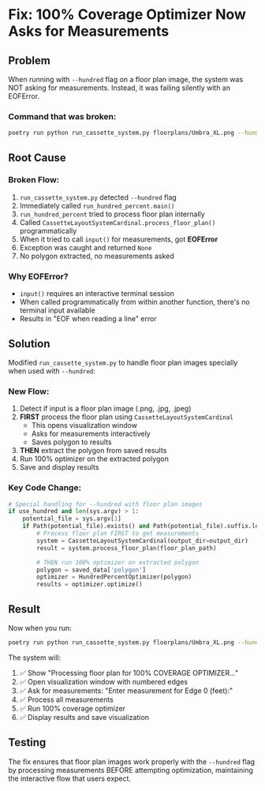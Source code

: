 # Fix: 100% Coverage Optimizer Now Asks for Measurements

## Problem
When running with `--hundred` flag on a floor plan image, the system was NOT asking for measurements. Instead, it was failing silently with an EOFError.

### Command that was broken:
```bash
poetry run python run_cassette_system.py floorplans/Umbra_XL.png --hundred
```

## Root Cause

### Broken Flow:
1. `run_cassette_system.py` detected `--hundred` flag
2. Immediately called `run_hundred_percent.main()`
3. `run_hundred_percent` tried to process floor plan internally
4. Called `CassetteLayoutSystemCardinal.process_floor_plan()` programmatically
5. When it tried to call `input()` for measurements, got **EOFError**
6. Exception was caught and returned `None`
7. No polygon extracted, no measurements asked

### Why EOFError?
- `input()` requires an interactive terminal session
- When called programmatically from within another function, there's no terminal input available
- Results in "EOF when reading a line" error

## Solution

Modified `run_cassette_system.py` to handle floor plan images specially when used with `--hundred`:

### New Flow:
1. Detect if input is a floor plan image (.png, .jpg, .jpeg)
2. **FIRST** process the floor plan using `CassetteLayoutSystemCardinal`
   - This opens visualization window
   - Asks for measurements interactively
   - Saves polygon to results
3. **THEN** extract the polygon from saved results
4. Run 100% optimizer on the extracted polygon
5. Save and display results

### Key Code Change:
```python
# Special handling for --hundred with floor plan images
if use_hundred and len(sys.argv) > 1:
    potential_file = sys.argv[1]
    if Path(potential_file).exists() and Path(potential_file).suffix.lower() in ['.png', '.jpg', '.jpeg']:
        # Process floor plan FIRST to get measurements
        system = CassetteLayoutSystemCardinal(output_dir=output_dir)
        result = system.process_floor_plan(floor_plan_path)

        # THEN run 100% optimizer on extracted polygon
        polygon = saved_data['polygon']
        optimizer = HundredPercentOptimizer(polygon)
        results = optimizer.optimize()
```

## Result

Now when you run:
```bash
poetry run python run_cassette_system.py floorplans/Umbra_XL.png --hundred
```

The system will:
1. ✅ Show "Processing floor plan for 100% COVERAGE OPTIMIZER..."
2. ✅ Open visualization window with numbered edges
3. ✅ Ask for measurements: "Enter measurement for Edge 0 (feet):"
4. ✅ Process all measurements
5. ✅ Run 100% coverage optimizer
6. ✅ Display results and save visualization

## Testing
The fix ensures that floor plan images work properly with the `--hundred` flag by processing measurements BEFORE attempting optimization, maintaining the interactive flow that users expect.